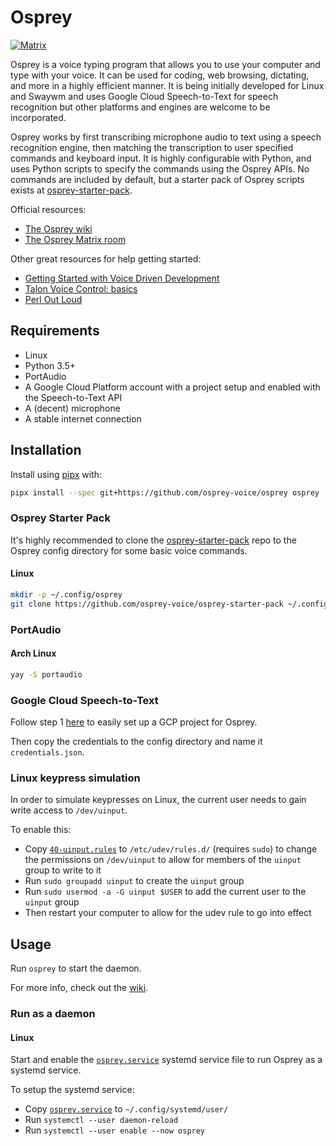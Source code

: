 # Osprey

[![Matrix](https://img.shields.io/badge/matrix-%23osprey-blue.svg)](https://matrix.to/#/#osprey:matrix.org)

Osprey is a voice typing program that allows you to use your computer and type with your voice. It can be used for coding, web browsing, dictating, and more in a highly efficient manner. It is being initially developed for Linux and Swaywm and uses Google Cloud Speech-to-Text for speech recognition but other platforms and engines are welcome to be incorporated.

Osprey works by first transcribing microphone audio to text using a speech recognition engine, then matching the transcription to user specified commands and keyboard input. It is highly configurable with Python, and uses Python scripts to specify the commands using the Osprey APIs. No commands are included by default, but a starter pack of Osprey scripts exists at [osprey-starter-pack](https://github.com/osprey-voice/osprey-starter-pack).

Official resources:

- [The Osprey wiki](https://github.com/osprey-voice/osprey/wiki)
- [The Osprey Matrix room](https://matrix.to/#/#osprey:matrix.org)

Other great resources for help getting started:

- [Getting Started with Voice Driven Development](https://whalequench.club/blog/2019/09/03/learning-to-speak-code.html)
- [Talon Voice Control: basics](https://www.youtube.com/watch?v=oB5TGMEhQp4&feature=youtu.be)
- [Perl Out Loud](https://www.youtube.com/watch?v=Mz3JeYfBTcY)

## Requirements

- Linux
- Python 3.5+
- PortAudio
- A Google Cloud Platform account with a project setup and enabled with the Speech-to-Text API
- A (decent) microphone
- A stable internet connection

## Installation

Install using [pipx](https://github.com/pipxproject/pipx) with:

```bash
pipx install --spec git+https://github.com/osprey-voice/osprey osprey
```

### Osprey Starter Pack

It's highly recommended to clone the [osprey-starter-pack](https://github.com/osprey-voice/osprey-starter-pack) repo to the Osprey config directory for some basic voice commands.

#### Linux

```bash
mkdir -p ~/.config/osprey
git clone https://github.com/osprey-voice/osprey-starter-pack ~/.config/osprey/osprey-starter-pack
```

### PortAudio

#### Arch Linux

```bash
yay -S portaudio
```

### Google Cloud Speech-to-Text

Follow step 1 [here](https://cloud.google.com/speech-to-text/docs/quickstart-client-libraries) to easily set up a GCP project for Osprey.

Then copy the credentials to the config directory and name it `credentials.json`.

### Linux keypress simulation

In order to simulate keypresses on Linux, the current user needs to gain write access to `/dev/uinput`.

To enable this:

- Copy [`40-uinput.rules`](./40-uinput.rules) to `/etc/udev/rules.d/` (requires `sudo`) to change the permissions on `/dev/uinput` to allow for members of the `uinput` group to write to it
- Run `sudo groupadd uinput` to create the `uinput` group
- Run `sudo usermod -a -G uinput $USER` to add the current user to the `uinput` group
- Then restart your computer to allow for the udev rule to go into effect

## Usage

Run `osprey` to start the daemon.

For more info, check out the [wiki](https://github.com/osprey-voice/osprey/wiki).

### Run as a daemon

#### Linux

Start and enable the [`osprey.service`](./osprey.service) systemd service file to run Osprey as a systemd service.

To setup the systemd service:

- Copy [`osprey.service`](./osprey.service) to `~/.config/systemd/user/`
- Run `systemctl --user daemon-reload`
- Run `systemctl --user enable --now osprey`
